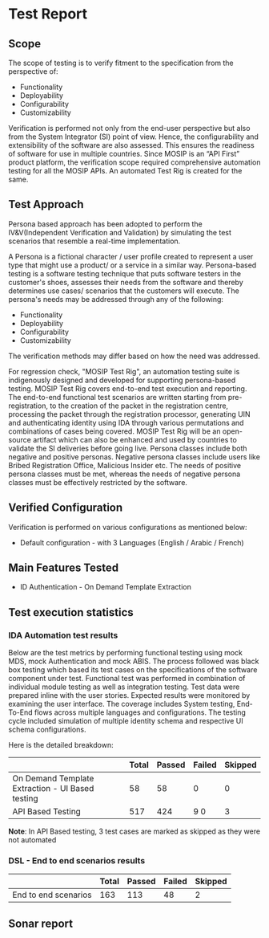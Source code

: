 # Test Report

## Scope

The scope of testing is to verify fitment to the specification from the perspective of:

* Functionality
* Deployability
* Configurability
* Customizability

Verification is performed not only from the end-user perspective but also from the System Integrator (SI) point of view. Hence, the configurability and extensibility of the software are also assessed. This ensures the readiness of software for use in multiple countries. Since MOSIP is an “API First” product platform, the verification scope required comprehensive automation testing for all the MOSIP APIs. An automated Test Rig is created for the same.

## Test Approach

Persona based approach has been adopted to perform the IV\&V(Independent Verification and Validation) by simulating the test scenarios that resemble a real-time implementation.

A Persona is a fictional character / user profile created to represent a user type that might use a product/ or a service in a similar way. Persona-based testing is a software testing technique that puts software testers in the customer's shoes, assesses their needs from the software and thereby determines use cases/ scenarios that the customers will execute. The persona's needs may be addressed through any of the following:

* Functionality
* Deployability
* Configurability
* Customizability

The verification methods may differ based on how the need was addressed.

For regression check, "MOSIP Test Rig", an automation testing suite is indigenously designed and developed for supporting persona-based testing. MOSIP Test Rig covers end-to-end test execution and reporting. The end-to-end functional test scenarios are written starting from pre-registration, to the creation of the packet in the registration centre, processing the packet through the registration processor, generating UIN and authenticating identity using IDA through various permutations and combinations of cases being covered. MOSIP Test Rig will be an open-source artifact which can also be enhanced and used by countries to validate the SI deliveries before going live. Persona classes include both negative and positive personas. Negative persona classes include users like Bribed Registration Office, Malicious Insider etc. The needs of positive persona classes must be met, whereas the needs of negative persona classes must be effectively restricted by the software.

## Verified Configuration

Verification is performed on various configurations as mentioned below:

* Default configuration - with 3 Languages (English / Arabic / French)

## Main Features Tested

* ID Authentication - On Demand Template Extraction

## Test execution statistics

### IDA Automation test results

Below are the test metrics by performing functional testing using mock MDS, mock Authentication and mock ABIS. The process followed was black box testing which based its test cases on the specifications of the software component under test. Functional test was performed in combination of individual module testing as well as integration testing. Test data were prepared inline with the user stories. Expected results were monitored by examining the user interface. The coverage includes System testing, End-To-End flows across multiple languages and configurations. The testing cycle included simulation of multiple identity schema and respective UI schema configurations.

Here is the detailed breakdown:

|                     | Total | Passed | Failed | Skipped |
| --------------------------| ----- | ------ | ------ | ------- |
| On Demand Template Extraction - UI Based testing              | 58    | 58     |   0    | 0       |
| API Based Testing         | 517    | 424     |  9 0    | 3       |

**Note**: In API Based testing, 3 test cases are marked as skipped as they were not automated

### DSL - End to end scenarios results

|                           | Total | Passed | Failed | Skipped |
| --------------------------| ----- | ------ | ------ | ------- |
| End to end scenarios      | 163   | 113    |   48   | 2       |

## Sonar report
